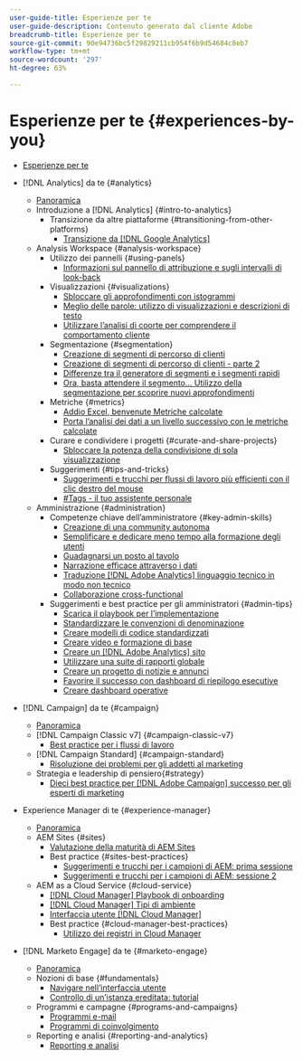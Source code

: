 ```yaml
---
user-guide-title: Esperienze per te
user-guide-description: Contenuto generato dal cliente Adobe
breadcrumb-title: Esperienze per te
source-git-commit: 90e94736bc5f29829211cb954f6b9d54684c8eb7
workflow-type: tm+mt
source-wordcount: '297'
ht-degree: 63%

---
```



# Esperienze per te {#experiences-by-you}

+ [Esperienze per te](/help/overview.md)

+ [!DNL Analytics] da te {#analytics}
   + [Panoramica](/help/analytics/overview.md)
   + Introduzione a [!DNL Analytics] {#intro-to-analytics}
      + Transizione da altre piattaforme {#transitioning-from-other-platforms}
         + [Transizione da [!DNL Google Analytics]](/help/analytics/intro-to-analytics/transitioning-from-other-platforms/transition-from-google-analytics.md)
   + Analysis Workspace {#analysis-workspace}
      + Utilizzo dei pannelli {#using-panels}
         + [Informazioni sul pannello di attribuzione e sugli intervalli di look-back](/help/analytics/analysis-workspace/using-panels/understanding-adobe-analytics-attribution-panel-and-lookback-windows.md)
      + Visualizzazioni {#visualizations}
         + [Sbloccare gli approfondimenti con istogrammi](/help/analytics/analysis-workspace/visualizations/unlocking-insights-with-histograms.md)
         + [Meglio delle parole: utilizzo di visualizzazioni e descrizioni di testo](/help/analytics/analysis-workspace/visualizations/more-than-words-using-text-visualizations-and-descriptions.md)
         + [Utilizzare l’analisi di coorte per comprendere il comportamento cliente](/help/analytics/analysis-workspace/visualizations/use-cohort-analysis-to-understand-customer-behavior.md)
      + Segmentazione {#segmentation}
         + [Creazione di segmenti di percorso di clienti](/help/analytics/analysis-workspace/segmentation/building-customer-journey-segments.md)
         + [Creazione di segmenti di percorso di clienti - parte 2](/help/analytics/analysis-workspace/segmentation/building-customer-journey-segments-part-two.md)
         + [Differenze tra il generatore di segmenti e i segmenti rapidi](/help/analytics/analysis-workspace/segmentation/differences-between-the-segment-builder-and-quick-segments.md)
         + [Ora, basta attendere il segmento... Utilizzo della segmentazione per scoprire nuovi approfondimenti](/help/analytics/analysis-workspace/segmentation/segmentation-to-discover-new-insights.md)
      + Metriche {#metrics}
         + [Addio Excel, benvenute Metriche calcolate](/help/analytics/analysis-workspace/metrics/goodbye-excel-hello-calculated-metrics.md)
         + [Porta l’analisi dei dati a un livello successivo con le metriche calcolate](../analytics/analysis-workspace/metrics/take-your-data-analysis-to-the-next-level-with-calculated-metrics.md)
      + Curare e condividere i progetti {#curate-and-share-projects}
         + [Sbloccare la potenza della condivisione di sola visualizzazione](/help/analytics/analysis-workspace/curate-and-share-projects/unlocking-the-power-of-view-only-sharing.md)
      + Suggerimenti {#tips-and-tricks}
         + [Suggerimenti e trucchi per flussi di lavoro più efficienti con il clic destro del mouse](/help/analytics/analysis-workspace/tips-and-tricks/right-click-tips-and-tricks-for-more-efficient-workflows.md)
         + [#Tags - il tuo assistente personale](/help/analytics/analysis-workspace/tips-and-tricks/tags-your-personal-assistant.md)
   + Amministrazione {#administration}
      + Competenze chiave dell’amministratore {#key-admin-skills}
         + [Creazione di una community autonoma](/help/analytics/administration/key-admin-skills/empowered-community.md)
         + [Semplificare e dedicare meno tempo alla formazione degli utenti](/help/analytics/administration/key-admin-skills/simplify-training-users.md)
         + [Guadagnarsi un posto al tavolo](/help/analytics/administration/key-admin-skills/gaining-a-seat-at-the-table.md)
         + [Narrazione efficace attraverso i dati](/help/analytics/administration/key-admin-skills/telling-impactful-stories-with-data.md)
         + [Traduzione [!DNL Adobe Analytics] linguaggio tecnico in modo non tecnico](/help/analytics/administration/key-admin-skills/translating-adobe-analytics-technical-language.md)
         + [Collaborazione cross-functional](/help/analytics/administration/key-admin-skills/working-cross-functionally.md)
      + Suggerimenti e best practice per gli amministratori {#admin-tips}
         + [Scarica il playbook per l’implementazione](/help/analytics/administration/admin-tips/download-the-adobe-analytics-implementation-playbook.md)
         + [Standardizzare le convenzioni di denominazione](/help/analytics/administration/admin-tips/create-standardized-naming-conventions.md)
         + [Creare modelli di codice standardizzati](/help/analytics/administration/admin-tips/create-standardized-code-templates.md)
         + [Creare video e formazione di base](/help/analytics/administration/admin-tips/create-basic-videos-and-training.md)
         + [Creare un [!DNL Adobe Analytics] sito](/help/analytics/administration/admin-tips/create-an-internal-adobe-analytics-site.md)
         + [Utilizzare una suite di rapporti globale](/help/analytics/administration/admin-tips/use-a-global-report-suite.md)
         + [Creare un progetto di notizie e annunci](/help/analytics/administration/admin-tips/create-a-news-and-announcements-project.md)
         + [Favorire il successo con dashboard di riepilogo esecutive](/help/analytics/administration/admin-tips/driving-success-with-executive-summary-dashboards.md)
         + [Creare dashboard operative](/help/analytics/administration/admin-tips/create-operational-dashboards.md)
+ [!DNL Campaign] da te {#campaign}
   + [Panoramica](/help/campaign/overview.md)
   + [!DNL Campaign Classic v7] {#campaign-classic-v7}
      + [Best practice per i flussi di lavoro](/help/campaign/ac-v7/workflow-best-practices-for-marketers.md)
   + [!DNL Campaign Standard] {#campaign-standard}
      + [Risoluzione dei problemi per gli addetti al marketing](/help/campaign/acs/troubleshooting-for-marketers.md)
   + Strategia e leadership di pensiero{#strategy}
      + [Dieci best practice per [!DNL Adobe Campaign] successo per gli esperti di marketing](/help/campaign/10-best-practices-for-marketers.md)
+ Experience Manager di te {#experience-manager}
   + [Panoramica](/help/experience-manager/overview.md)
   + AEM Sites {#sites}
      + [Valutazione della maturità di AEM Sites](/help/experience-manager/sites/expert-resources/maturity-assessment.md)
      + Best practice {#sites-best-practices}
         + [Suggerimenti e trucchi per i campioni di AEM: prima sessione](/help/experience-manager/sites/expert-resources/champion-tips-1.md)
         + [Suggerimenti e trucchi per i campioni di AEM: sessione 2](/help/experience-manager/sites/expert-resources/champion-tips-2.md)
   + AEM as a Cloud Service {#cloud-service}
      + [[!DNL Cloud Manager] Playbook di onboarding](/help/experience-manager/cloud-service/expert-resources/aem-champions/onboarding-playbook.md)
      + [[!DNL Cloud Manager] Tipi di ambiente](/help/experience-manager/cloud-service/expert-resources/aem-champions/environment-types.md)
      + [Interfaccia utente [!DNL Cloud Manager]](/help/experience-manager/cloud-service/expert-resources/aem-champions/cloud-manager-ui.md)
      + Best practice {#cloud-manager-best-practices}
         + [Utilizzo dei registri in Cloud Manager](/help/experience-manager/cloud-service/expert-resources/aem-champions/cloud-manager-using-logs.md)
+ [!DNL Marketo Engage] da te {#marketo-engage}
   + [Panoramica](/help/marketo/overview.md)
   + Nozioni di base {#fundamentals}
      + [Navigare nell’interfaccia utente](/help/marketo/fundamentals/ui-navigation.md)
      + [Controllo di un’istanza ereditata: tutorial](https://experienceleague.adobe.com/docs/experiences-by-you/auditing-an-inherited-instance/overview.html)
   + Programmi e campagne {#programs-and-campaigns}
      + [Programmi e-mail](/help/marketo/programs/email-programs.md)
      + [Programmi di coinvolgimento](/help/marketo/programs/engagement-programs.md)
   + Reporting e analisi {#reporting-and-analytics}
      + [Reporting e analisi](/help/marketo/reporting/reporting-and-analytics.md)
